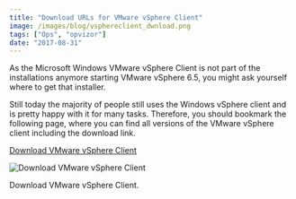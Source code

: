 ```yaml
---
title: "Download URLs for VMware vSphere Client"
image: /images/blog/vsphereclient_dwnload.png
tags: ["Ops", "opvizor"]
date: "2017-08-31"
---
```


As the Microsoft Windows VMware vSphere Client is not part of the installations anymore starting VMware vSphere 6.5, you might ask yourself where to get that installer.

Still today the majority of people still uses the Windows vSphere client and is pretty happy with it for many tasks. Therefore, you should bookmark the following page, where you can find all versions of the VMware vSphere client including the download link.

[Download VMware vSphere Client](https://kb.vmware.com/selfservice/microsites/search.do?language=en_US&cmd=displayKC&externalId=2089791)

![Download VMware vSphere Client](/images/blog/vsphereclient_dwnload.png)

Download VMware vSphere Client.
